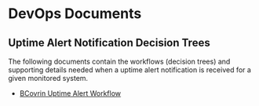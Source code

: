 # DevOps Documents


## Uptime Alert Notification Decision Trees

The following documents contain the workflows (decision trees) and supporting details needed when a uptime alert notification is received for a given monitored system.

- [BCovrin Uptime Alert Workflow](./bcovrin-alert-workflow.md)